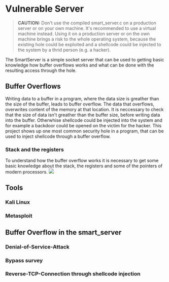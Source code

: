 # Vulnerable Server

> **CAUTION:** Don't use the compiled smart_server.c on a production server or on your own machine. It's recommended to use a virtual machine instead. Using it on a production server or on the own machine brings a risk to the whole operating system, because the existing hole could be exploited and a shellcode could be injected to the system by a thrid person (e.g. a hacker).

The SmartServer is a simple socket server that can be used to getting basic knowledge how buffer overflows works and what can be done with the resulting access through the hole.

## Buffer Overflows
Writing data to a buffer in a program, where the data size is greather than the size of the buffer, leads to buffer overflow. The data that overflows, overwrites content of the memory at that location. It is neccessary to check that the size of data isn't greather than the buffer size, before writing data into the buffer. Otherwhise shellcode could be injected into the system and for example a backdoor could be opened on the victim for the hacker. This project shows up one most common security hole in a program, that can be used to inject shellcode through a buffer overflow.

### Stack and the registers
To understand how the buffer overflow works it is necessary to get some basic knowledge about the stack, the registers and some of the pointers of modern processors. 
![](https://upload.wikimedia.org/wikipedia/commons/thumb/8/8a/ProgramCallStack2_en.png/800px-ProgramCallStack2_en.png)

## Tools


### Kali Linux


### Metasploit


## Buffer Overflow in the smart_server


### Denial-of-Service-Attack


### Bypass survey


### Reverse-TCP-Connection through shellcode injection
